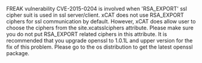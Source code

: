 FREAK vulnerability CVE-2015-0204 is involved when 'RSA_EXPORT' ssl cipher suit is used in ssl server/client. xCAT does not use RSA_EXPORT ciphers for ssl communication by default. However, xCAT does allow user to choose the ciphers from the site.xcatsslciphers attribute. Please make sure you do not put RSA_EXPORT related ciphers in this attribute. 
It is recommended that you upgrade openssl to 1.0.1L and upper version for the fix of this problem. Please go to the os distribution to get the latest openssl package.